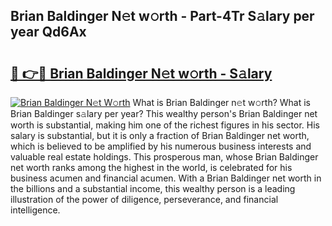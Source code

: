 ## Brian Baldinger N𝚎t w𝚘rth - Part-4Tr S𝚊lary per year Qd6Ax

# <h2><a href="http://gc2aze9.nevu.top/?p=Brian+Baldinger">🔗 👉🔴 Brian Baldinger N𝚎t w𝚘rth - S𝚊lary</a></h2>

[![Brian Baldinger N𝚎t W𝚘rth](https://i.imgur.com/Oavwk0R.jpeg)](http://gc2aze9.nevu.top/?p=Brian+Baldinger)
What is Brian Baldinger n𝚎t w𝚘rth? What is Brian Baldinger s𝚊lary per year?
This wealthy person's Brian Baldinger net worth is substantial, making him one of the richest figures in his sector. His salary is substantial, but it is only a fraction of Brian Baldinger net worth, which is believed to be amplified by his numerous business interests and valuable real estate holdings. This prosperous man, whose Brian Baldinger net worth ranks among the highest in the world, is celebrated for his business acumen and financial acumen. With a Brian Baldinger net worth in the billions and a substantial income, this wealthy person is a leading illustration of the power of diligence, perseverance, and financial intelligence.
